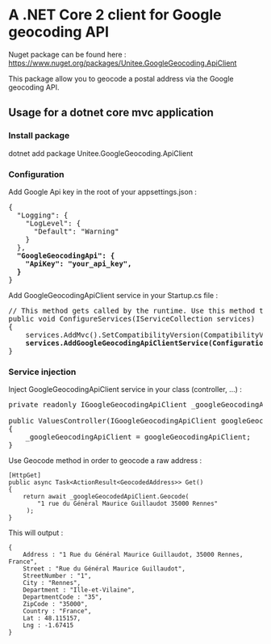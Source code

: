 # A .NET Core 2 client for Google geocoding API

Nuget package can be found here : https://www.nuget.org/packages/Unitee.GoogleGeocoding.ApiClient

This package allow you to geocode a postal address via the Google geocoding API.

## Usage for a dotnet core mvc application

### Install package

dotnet add package Unitee.GoogleGeocoding.ApiClient


### Configuration

Add Google Api key in the root of your appsettings.json :

<pre>
{
  "Logging": {
    "LogLevel": {
      "Default": "Warning"
    }
  },
  <b>"GoogleGeocodingApi": {
    "ApiKey": "your_api_key",
  }</b>
}
</pre>

Add GoogleGeocodingApiClient service in your Startup.cs file :
<pre>
// This method gets called by the runtime. Use this method to add services to the container.
public void ConfigureServices(IServiceCollection services)
{
    services.AddMvc().SetCompatibilityVersion(CompatibilityVersion.Version_2_1);
    <b>services.AddGoogleGeocodingApiClientService(Configuration); </b>
}
</pre>
        
### Service injection
Inject GoogleGeocodingApiClient service in your class (controller, ...) : 
<pre>
private readonly IGoogleGeocodingApiClient _googleGeocodingApiClient;

public ValuesController(IGoogleGeocodingApiClient googleGeocodingApiClient)
{
    _googleGeocodingApiClient = googleGeocodingApiClient;
}
</pre>

Use Geocode method in order to geocode a raw address :
```
[HttpGet]
public async Task<ActionResult<GeocodedAddress>> Get()
{
    return await _googleGeocodedApiClient.Geocode(
        "1 rue du Général Maurice Guillaudot 35000 Rennes"
     );
}
```
This will output :

```
{
    Address : "1 Rue du Général Maurice Guillaudot, 35000 Rennes, France",
    Street : "Rue du Général Maurice Guillaudot",
    StreetNumber : "1",
    City : "Rennes",
    Department : "Ille-et-Vilaine",
    DepartmentCode : "35",
    ZipCode : "35000",
    Country : "France",
    Lat : 48.115157,
    Lng : -1.67415 
}
```

